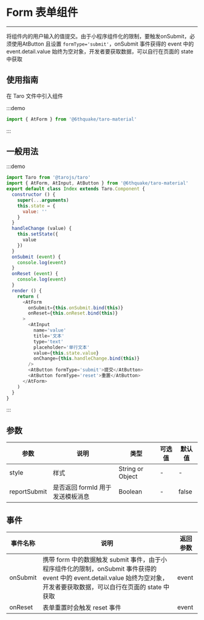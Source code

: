 # Form 表单组件

---
将组件内的用户输入的值提交。由于小程序组件化的限制，要触发onSubmit，必须使用AtButton 且设置 `formType='submit'`，onSubmit 事件获得的 event 中的 event.detail.value 始终为空对象，开发者要获取数据，可以自行在页面的 state 中获取

## 使用指南

在 Taro 文件中引入组件

:::demo

```js
import { AtForm } from '@6thquake/taro-material'
```

:::

## 一般用法

:::demo

```js
import Taro from '@tarojs/taro'
import { AtForm, AtInput, AtButton } from '@6thquake/taro-material'
export default class Index extends Taro.Component {
  constructor () {
    super(...arguments)
    this.state = {
      value: ''
    }
  }
  handleChange (value) {
    this.setState({
      value
    })
  }
  onSubmit (event) {
    console.log(event)
  }
  onReset (event) {
    console.log(event)
  }
  render () {
    return (
      <AtForm
        onSubmit={this.onSubmit.bind(this)}
        onReset={this.onReset.bind(this)}
      >
        <AtInput
          name='value'
          title='文本'
          type='text'
          placeholder='单行文本'
          value={this.state.value}
          onChange={this.handleChange.bind(this)}
        />
        <AtButton formType='submit'>提交</AtButton>
        <AtButton formType='reset'>重置</AtButton>
      </AtForm>
    )
  }
}


```

:::

## 参数

| 参数       | 说明                                   | 类型    | 可选值                                                              | 默认值   |
| ---------- | -------------------------------------- | ------- | ------------------------------------------------------------------- | -------- |
| style | 样式 | String or Object  | - | - |
| reportSubmit | 是否返回 formId 用于发送模板消息  | Boolean  | - | false |


## 事件

| 事件名称 | 说明          | 返回参数  |
|---------- |-------------- |---------- |
| onSubmit | 携带 form 中的数据触发 submit 事件，由于小程序组件化的限制，onSubmit 事件获得的 event 中的 event.detail.value 始终为空对象，开发者要获取数据，可以自行在页面的 state 中获取 | event  |
| onReset | 表单重置时会触发 reset 事件 | event  |

